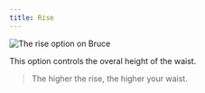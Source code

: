 ```yaml
---
title: Rise
---
```


![The rise option on Bruce](./rise.svg)

This option controls the overal height of the waist.

> The higher the rise, the higher your waist.